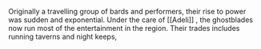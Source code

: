 Originally a travelling group of bards and performers, their rise to power was sudden and exponential. Under the care of [[Adeli]] , the ghostblades now run most of the entertainment in the region. Their trades includes running taverns and night keeps, 